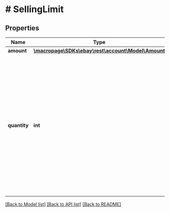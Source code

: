 # # SellingLimit

## Properties

Name | Type | Description | Notes
------------ | ------------- | ------------- | -------------
**amount** | [**\macropage\SDKs\ebay\rest\account\Model\Amount**](Amount.md) |  | [optional]
**quantity** | **int** | This field shows the monthly cap for total quantity sold allowed for the seller&#39;s account. This container may not be returned if a seller does not have a monthly cap for total quantity sold. | [optional]

[[Back to Model list]](../../README.md#models) [[Back to API list]](../../README.md#endpoints) [[Back to README]](../../README.md)

